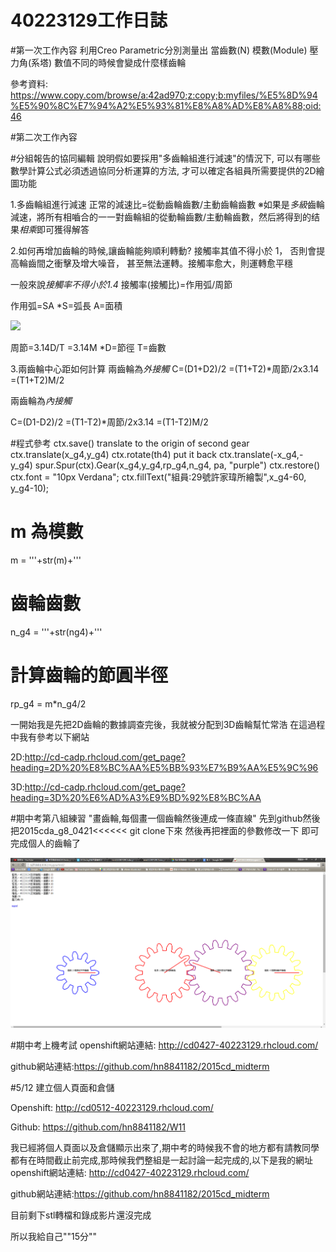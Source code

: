# 40223129工作日誌

#第一次工作內容
利用Creo Parametric分別測量出
當齒數(N) 模數(Module) 壓力角(系塔)
數值不同的時候會變成什麼樣齒輪

參考資料:
https://www.copy.com/browse/a:42ad970;z:copy;b:myfiles/%E5%8D%94%E5%90%8C%E7%94%A2%E5%93%81%E8%A8%AD%E8%A8%88;oid:46

#第二次工作內容



#分組報告的協同編輯
說明假如要採用"多齒輪組進行減速"的情況下,
可以有哪些數學計算公式必須透過協同分析運算的方法,
才可以確定各組員所需要提供的2D繪圖功能

1.多齒輪組進行減速
正常的減速比=從動齒輪齒數/主動齒輪齒數
※如果是*多級*齒輪減速，將所有相嚙合的一一對齒輪組的從動輪齒數/主動輪齒數，然后將得到的结果*相乘*即可獲得解答 


2.如何再增加齒輪的時候,讓齒輪能夠順利轉動?
接觸率其值不得小於 1，
否則會提高輪齒間之衝擊及增大噪音，
甚至無法運轉。接觸率愈大，則運轉愈平穩

一般來說*接觸率不得小於1.4*
接觸率(接觸比)=作用弧/周節


作用弧=SA
*S=弧長 A=面積

![](http://9.share.photo.xuite.net/jerrychumf/19c3ded/13048379/660999346_m.jpg)




周節=3.14D/T
    =3.14M
*D=節徑 T=齒數


3.兩齒輪中心距如何計算
兩齒輪為*外接觸*
C=(D1+D2)/2
 =(T1+T2)*周節/2x3.14
 =(T1+T2)M/2
 
兩齒輪為*內接觸*

C=(D1-D2)/2
 =(T1-T2)*周節/2x3.14
 =(T1-T2)M/2
 
 
 #程式參考
ctx.save()
translate to the origin of second gear
ctx.translate(x_g4,y_g4)
ctx.rotate(th4)
put it back
ctx.translate(-x_g4,-y_g4)
spur.Spur(ctx).Gear(x_g4,y_g4,rp_g4,n_g4, pa, "purple")
ctx.restore()
ctx.font = "10px Verdana";
ctx.fillText("組員:29號許家瑋所繪製",x_g4-60, y_g4-10);

# m 為模數
m = '''+str(m)+'''

# 齒輪齒數
n_g4 = '''+str(ng4)+'''

# 計算齒輪的節圓半徑
rp_g4 = m*n_g4/2


一開始我是先把2D齒輪的數據調查完後，我就被分配到3D齒輪幫忙常浩
在這過程中我有參考以下網站

2D:http://cd-cadp.rhcloud.com/get_page?heading=2D%20%E8%BC%AA%E5%BB%93%E7%B9%AA%E5%9C%96

3D:http://cd-cadp.rhcloud.com/get_page?heading=3D%20%E6%AD%A3%E9%BD%92%E8%BC%AA



#期中考第八組練習
"畫齒輪,每個畫一個齒輪然後連成一條直線"
先到github然後把2015cda_g8_0421<<<<<< git clone下來
然後再把裡面的參數修改一下
即可完成個人的齒輪了

![](擷取.PNG)



#期中考上機考試
openshift網站連結:
http://cd0427-40223129.rhcloud.com/

github網站連結:https://github.com/hn8841182/2015cd_midterm


#5/12 建立個人頁面和倉儲

Openshift:
http://cd0512-40223129.rhcloud.com/

Github:
https://github.com/hn8841182/W11

我已經將個人頁面以及倉儲顯示出來了,期中考的時候我不會的地方都有請教同學都有在時間截止前完成,那時候我們整組是一起討論一起完成的,以下是我的網址
openshift網站連結:
http://cd0427-40223129.rhcloud.com/

github網站連結:https://github.com/hn8841182/2015cd_midterm

目前剩下stl轉檔和錄成影片還沒完成

所以我給自己""15分""
